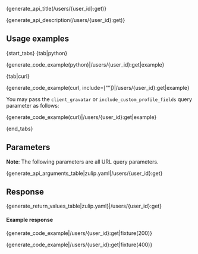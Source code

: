 {generate_api_title(/users/{user_id}:get)}

{generate_api_description(/users/{user_id}:get)}

## Usage examples

{start_tabs}
{tab|python}

{generate_code_example(python)|/users/{user_id}:get|example}

{tab|curl}

{generate_code_example(curl, include=[""])|/users/{user_id}:get|example}

You may pass the `client_gravatar` or `include_custom_profile_fields` query parameter as follows:

{generate_code_example(curl)|/users/{user_id}:get|example}

{end_tabs}

## Parameters

**Note**: The following parameters are all URL query parameters.

{generate_api_arguments_table|zulip.yaml|/users/{user_id}:get}

## Response

{generate_return_values_table|zulip.yaml}|/users/{user_id}:get}

#### Example response

{generate_code_example|/users/{user_id}:get|fixture(200)}

{generate_code_example|/users/{user_id}:get|fixture(400)}
